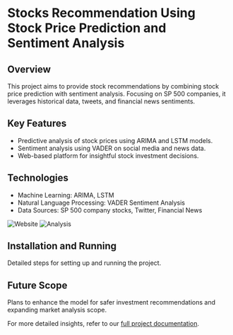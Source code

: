 # Stocks Recommendation Using Stock Price Prediction and Sentiment Analysis

## Overview
This project aims to provide stock recommendations by combining stock price prediction with sentiment analysis. Focusing on SP 500 companies, it leverages historical data, tweets, and financial news sentiments.

## Key Features
- Predictive analysis of stock prices using ARIMA and LSTM models.
- Sentiment analysis using VADER on social media and news data.
- Web-based platform for insightful stock investment decisions.

## Technologies
- Machine Learning: ARIMA, LSTM
- Natural Language Processing: VADER Sentiment Analysis
- Data Sources: SP 500 company stocks, Twitter, Financial News

![Website](https://i.imgur.com/fzvgR9K.png)
![Analysis](https://i.imgur.com/O1BuGAs.png)

## Installation and Running
Detailed steps for setting up and running the project.

## Future Scope
Plans to enhance the model for safer investment recommendations and expanding market analysis scope.

For more detailed insights, refer to our [full project documentation](link-to-full-documentation).
